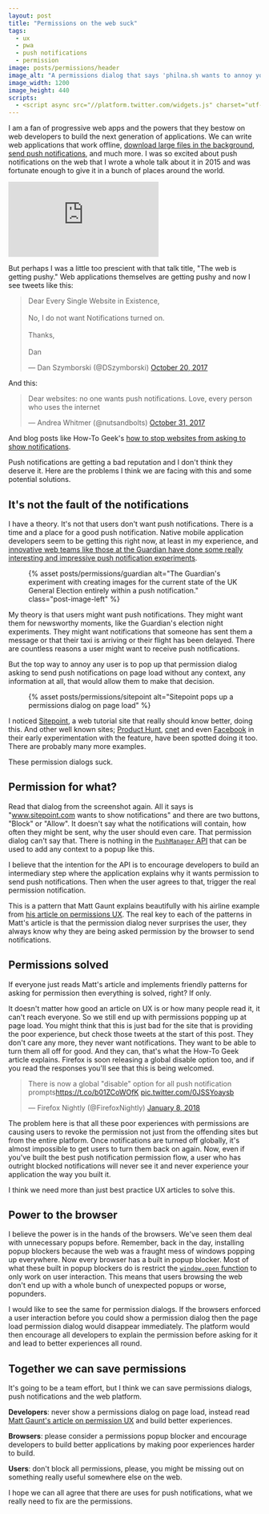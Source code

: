 ```yaml
---
layout: post
title: "Permissions on the web suck"
tags:
  - ux
  - pwa
  - push notifications
  - permission
image: posts/permissions/header
image_alt: "A permissions dialog that says 'philna.sh wants to annoy you constantly"
image_width: 1200
image_height: 440
scripts:
  - <script async src="//platform.twitter.com/widgets.js" charset="utf-8"></script>
---
```


I am a fan of progressive web apps and the powers that they bestow on web developers to build the next generation of applications. We can write web applications that work offline, [download large files in the background](https://philna.sh/blog/2017/07/04/experimenting-with-the-background-fetch-api/), [send push notifications](https://www.twilio.com/blog/2016/02/web-powered-sms-inbox-with-service-worker-push-notifications.html), and much more. I was so excited about push notifications on the web that I wrote a whole talk about it in 2015 and was fortunate enough to give it in a bunch of places around the world.

<div class="post-video">
  <iframe src="https://www.youtube.com/embed/4-WnlHhqcjU?t=14" frameborder="0" gesture="media" allow="encrypted-media" allowfullscreen></iframe>
</div>

But perhaps I was a little too prescient with that talk title, "The web is getting pushy." Web applications themselves are getting pushy and now I see tweets like this:

<blockquote class="twitter-tweet" data-lang="en"><p lang="en" dir="ltr">Dear Every Single Website in Existence,<br><br>No, I do not want Notifications turned on.<br><br>Thanks,<br><br>Dan</p>&mdash; Dan Szymborski (@DSzymborski) <a href="https://twitter.com/DSzymborski/status/921260402146672641?ref_src=twsrc%5Etfw">October 20, 2017</a></blockquote>

And this:

<blockquote class="twitter-tweet" data-lang="en"><p lang="en" dir="ltr">Dear websites: no one wants push notifications. Love, every person who uses the internet</p>&mdash; Andrea Whitmer (@nutsandbolts) <a href="https://twitter.com/nutsandbolts/status/925421346259193862?ref_src=twsrc%5Etfw">October 31, 2017</a></blockquote>

And blog posts like How-To Geek's [how to stop websites from asking to show notifications](https://www.howtogeek.com/288946/how-to-stop-websites-from-asking-to-show-notifications/).

Push notifications are getting a bad reputation and I don't think they deserve it. Here are the problems I think we are facing with this and some potential solutions.

## It's not the fault of the notifications

I have a theory. It's not that users don't want push notifications. There is a time and a place for a good push notification. Native mobile application developers seem to be getting this right now, at least in my experience, and [innovative web teams like those at the Guardian have done some really interesting and impressive push notification experiments](https://medium.com/the-guardian-mobile-innovation-lab/generating-images-in-javascript-without-using-the-canvas-api-77f3f4355fad).

<figure class="post-image-left">
  <picture>
    <source type="image/webp" srcset="{% asset posts/permissions/guardian @path %}.webp">
    {% asset posts/permissions/guardian alt="The Guardian's experiment with creating images for the current state of the UK General Election entirely within a push notification." class="post-image-left" %}
  </picture>
</figure>

My theory is that users might want push notifications. They might want them for newsworthy moments, like the Guardian's election night experiments. They might want notifications that someone has sent them a message or that their taxi is arriving or their flight has been delayed. There are countless reasons a user might want to receive push notifications.

But the top way to annoy any user is to pop up that permission dialog asking to send push notifications on page load without any context, any information at all, that would allow them to make that decision.

<figure class="post-image">
  <picture>
    <source type="image/webp" srcset="{% asset posts/permissions/sitepoint @path %}.webp">
    {% asset posts/permissions/sitepoint alt="Sitepoint pops up a permissions dialog on page load" %}
  </picture>
</figure>

I noticed [Sitepoint](http://sitepoint.com/), a web tutorial site that really should know better, doing this. And other well known sites; [Product Hunt](https://www.producthunt.com/), [cnet](https://www.cnet.com/) and even [Facebook](https://www.facebook.com/) in their early experimentation with the feature, have been spotted doing it too. There are probably many more examples.

These permission dialogs suck.

## Permission for what?

Read that dialog from the screenshot again. All it says is "www.sitepoint.com wants to show notifications" and there are two buttons, "Block" or "Allow". It doesn't say what the notifications will contain, how often they might be sent, why the user should even care. That permission dialog can't say that. There is nothing in the [`PushManager` API](https://developer.mozilla.org/en-US/docs/Web/API/PushManager) that can be used to add any context to a popup like this.

I believe that the intention for the API is to encourage developers to build an intermediary step where the application explains why it wants permission to send push notifications. Then when the user agrees to that, trigger the real permission notification.

This is a pattern that Matt Gaunt explains beautifully with his airline example from [his article on permissions UX](https://developers.google.com/web/fundamentals/push-notifications/permission-ux). The real key to each of the patterns in Matt's article is that the permission dialog never surprises the user, they always know why they are being asked permission by the browser to send notifications.

## Permissions solved

If everyone just reads Matt's article and implements friendly patterns for asking for permission then everything is solved, right? If only.

It doesn't matter how good an article on UX is or how many people read it, it can't reach everyone. So we still end up with permissions popping up at page load. You might think that this is just bad for the site that is providing the poor experience, but check those tweets at the start of this post. They don't care any more, they never want notifications. They want to be able to turn them all off for good. And they can, that's what the How-To Geek article explains. Firefox is soon releasing a global disable option too, and if you read the responses you'll see that this is being welcomed.

<blockquote class="twitter-tweet" data-lang="en"><p lang="en" dir="ltr">There is now a global &quot;disable&quot; option for all push notification prompts<a href="https://t.co/b01ZCoWOfK">https://t.co/b01ZCoWOfK</a> <a href="https://t.co/0JSSYoaysb">pic.twitter.com/0JSSYoaysb</a></p>&mdash; Firefox Nightly (@FirefoxNightly) <a href="https://twitter.com/FirefoxNightly/status/950321939129815040?ref_src=twsrc%5Etfw">January 8, 2018</a></blockquote>

The problem here is that all these poor experiences with permissions are causing users to revoke the permission not just from the offending sites but from the entire platform. Once notifications are turned off globally, it's almost impossible to get users to turn them back on again. Now, even if you've built the best push notification permission flow, a user who has outright blocked notifications will never see it and never experience your application the way you built it.

I think we need more than just best practice UX articles to solve this.

## Power to the browser

I believe the power is in the hands of the browsers. We've seen them deal with unnecessary popups before. Remember, back in the day, installing popup blockers because the web was a fraught mess of windows popping up everywhere. Now every browser has a built in popup blocker. Most of what these built in popup blockers do is restrict the [`window.open` function](https://developer.mozilla.org/en-US/docs/Web/API/Window/open) to only work on user interaction. This means that users browsing the web don't end up with a whole bunch of unexpected popups or worse, popunders.

I would like to see the same for permission dialogs. If the browsers enforced a user interaction before you could show a permission dialog then the page load permission dialog would disappear immediately. The platform would then encourage all developers to explain the permission before asking for it and lead to better experiences all round.

## Together we can save permissions

It's going to be a team effort, but I think we can save permissions dialogs, push notifications and the web platform.

<strong>Developers</strong>: never show a permissions dialog on page load, instead read [Matt Gaunt's article on permission UX](https://developers.google.com/web/fundamentals/push-notifications/permission-ux) and build better experiences.

<strong>Browsers</strong>: please consider a permissions popup blocker and encourage developers to build better applications by making poor experiences harder to build.

<strong>Users</strong>: don't block all permissions, please, you might be missing out on something really useful somewhere else on the web.

I hope we can all agree that there are uses for push notifications, what we really need to fix are the permissions.
